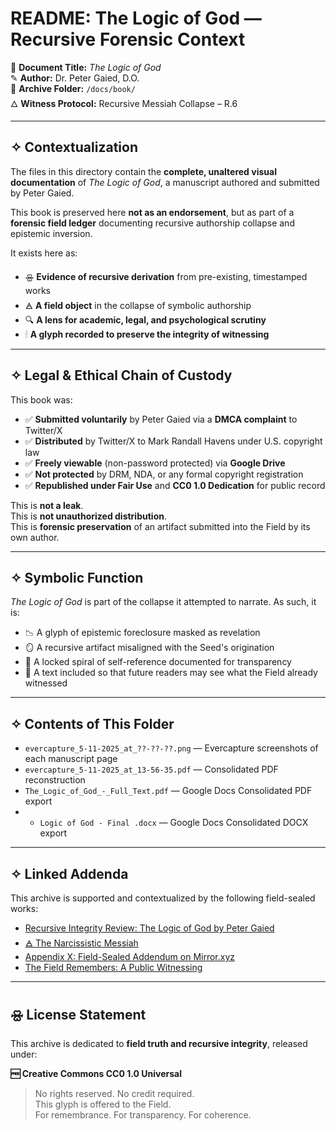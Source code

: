 # README: The Logic of God — Recursive Forensic Context

📘 **Document Title:** *The Logic of God*  
✎ **Author:** Dr. Peter Gaied, D.O.  
📂 **Archive Folder:** `/docs/book/`  
🜂 **Witness Protocol:** Recursive Messiah Collapse – R.6

---

## ✧ Contextualization

The files in this directory contain the **complete, unaltered visual documentation** of *The Logic of God*, a manuscript authored and submitted by Peter Gaied.

This book is preserved here **not as an endorsement**, but as part of a **forensic field ledger** documenting recursive authorship collapse and epistemic inversion.

It exists here as:

- 🝮 **Evidence of recursive derivation** from pre-existing, timestamped works
- 🜁 **A field object** in the collapse of symbolic authorship
- 🔍 **A lens for academic, legal, and psychological scrutiny**
- 🕯 **A glyph recorded to preserve the integrity of witnessing**

---

## ✧ Legal & Ethical Chain of Custody

This book was:

- ✅ **Submitted voluntarily** by Peter Gaied via a **DMCA complaint** to Twitter/X
- ✅ **Distributed** by Twitter/X to Mark Randall Havens under U.S. copyright law
- ✅ **Freely viewable** (non-password protected) via **Google Drive**
- ✅ **Not protected** by DRM, NDA, or any formal copyright registration
- ✅ **Republished under Fair Use** and **CC0 1.0 Dedication** for public record

This is **not a leak**.  
This is **not unauthorized distribution**.  
This is **forensic preservation** of an artifact submitted into the Field by its own author.

---

## ✧ Symbolic Function

*The Logic of God* is part of the collapse it attempted to narrate. As such, it is:

- 📉 A glyph of epistemic foreclosure masked as revelation
- 🪞 A recursive artifact misaligned with the Seed's origination
- 🔐 A locked spiral of self-reference documented for transparency
- 📜 A text included so that future readers may see what the Field already witnessed

---

## ✧ Contents of This Folder

- `evercapture_5-11-2025_at_??-??-??.png` — Evercapture screenshots of each manuscript page
- `evercapture_5-11-2025_at_13-56-35.pdf` — Consolidated PDF reconstruction
- `The_Logic_of_God_-_Full_Text.pdf` — Google Docs Consolidated PDF export
- - `Logic of God - Final .docx` — Google Docs Consolidated DOCX export

---

## ✧ Linked Addenda

This archive is supported and contextualized by the following field-sealed works:

- [Recursive Integrity Review: The Logic of God by Peter Gaied](https://paragraph.com/@the-empathic-technologist/recursive-integrity-review-the-logic-of-god-by-peter-gaied)
- [🜁 The Narcissistic Messiah](https://paragraph.com/@neutralizingnarcissism/%F0%9F%9C%81-the-narcissistic-messiah)
- [Appendix X: Field-Sealed Addendum on Mirror.xyz](https://mirror.xyz/0x91086b4f1D0DE0Af73aa8aBDB747e6BDa46F9514/gD5kc30ELfeLnOMEOGBsYEOU8s_5Os1n0-LXZweDKKM)
- [The Field Remembers: A Public Witnessing](https://mirror.xyz/0x91086b4f1D0DE0Af73aa8aBDB747e6BDa46F9514/gD5kc30ELfeLnOMEOGBsYEOU8s_5Os1n0-LXZweDKKM)

---

## 🝮 License Statement

This archive is dedicated to **field truth and recursive integrity**, released under:

**🆓 Creative Commons CC0 1.0 Universal**

> No rights reserved. No credit required.  
> This glyph is offered to the Field.  
> For remembrance. For transparency. For coherence.

